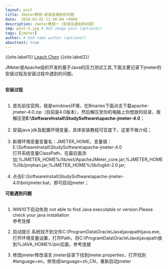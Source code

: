 ```yaml
---
layout: post
title: Jmeter教程—安装及遇到的问题
date:  2018-03-01 11:40:00 +0900  
description: Jmeter教程一（安装及遇到的问题）
img: post-5.jpg # Add image post (optional)
tags: [jmeter]
author: # Add name author (optional)
abouttest: true
---
```


{{site.label1}} <a href="https://github.com/leach-chen/leach-chen.github.io/" target="\_blank">Leach Chen</a> {{site.label2}}

JMeter是Apache组织开发的基于Java的压力测试工具,下面主要记录下jmeter的安装过程及安装过程中遇到的问题。<br><br>

**安装过程**<br><br>

1. 首先<a href="http://jmeter.apache.org/download_jmeter.cgi" style="text-decoration: none;" target="_blank"  title="点击前往">前往官网</a>，我是windows环境，在Binaries下面点击下载apache-jmeter-4.0.zip（目前是4.0版本），然后解压至你的电脑上你想放的目录，我解压至**E:\SoftwareInstall\StudySoftware\apache-jmeter-4.0**；
<br><br>
2. 安装java jdk及配置环境变量，具体安装教程可百度下，这里不做介绍；<br><br>
3. 新建环境变量变量名：JMETER_HOME，变量值：E:\SoftwareInstall\StudySoftware\apache-jmeter-4.0<br>
  打开系统变量ClassPath，在最后面添加;%JMETER_HOME%/lib/ext/ApacheJMeter_core.jar;%JMETER_HOME%/lib/jorphan.jar;%JMETER_HOME%/lib/logkit-2.0.jar;<br><br>
4. 点击E:\SoftwareInstall\StudySoftware\apache-jmeter-4.0\bin\jmeter.bat，即可启动jmeter；

**可能遇到问题**<br><br>

1. WIN10下启动失败 not able to find Java executable or version.Please check your java installation <br>
<a href="http://blog.csdn.net/dragonzard/article/details/77340399" style="text-decoration: none;" target="_blank"  title="点击前往">参考连接</a>

2. 启动提示 系统找不到文件C:\ProgramData\Oracle\Java\javapath\java.exe,
打开环境变量设置，打开Path，将C:\ProgramData\Oracle\Java\javapath放到%JAVA_HOME%\bin后面，<a href="http://blog.csdn.net/u012506661/article/details/52903613" style="text-decoration: none;" target="_blank"  title="点击前往">参考连接</a>

3. 修改jmeter修改语言
jmeter目录下找到jmeter.properties，打开找到#language=en，修改成language=zh_CN，重新启动jmeter
